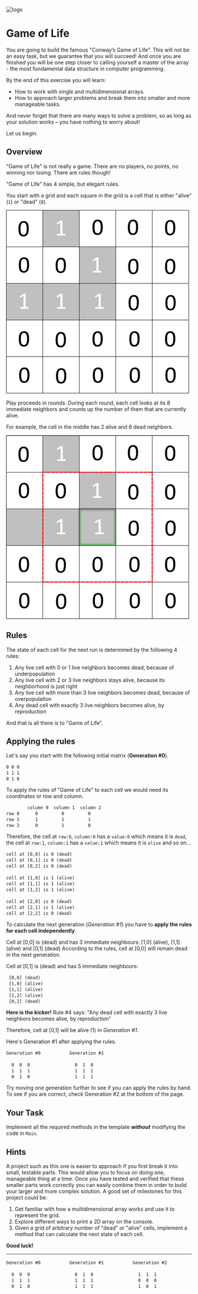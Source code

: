<img src="https://webassets.telerikacademy.com/images/default-source/logos/telerik-academy.svg" alt="logo" width="300px" style="margin-top: 20px;"/>

# Game of Life
You are going to build the famous "Conway’s Game of Life". This will not be an easy task, but we guarantee that you will succeed! And once you are finished you will be one step closer to calling yourself a master of the array - the most fundamental data structure in computer programming.

By the end of this exercise you will learn:
- How to work with single and multidimensional arrays.
- How to approach larger problems and break them into smaller and more manageable tasks.

And never forget that there are many ways to solve a problem, so as long as your solution works – you have nothing to worry about!

Let us begin.

## Overview
"Game of Life" is not really a game. There are no players, no points, no winning nor losing. There are rules though!

"Game of Life" has 4 simple, but elegant rules.

You start with a grid and each square in the grid is a cell that is either "alive" (`1`) or "dead" (`0`).

![](Images/img01.png)

Play proceeds in rounds. During each round, each cell looks at its 8 immediate neighbors and counts up the number of them that are currently alive. 

For example, the cell in the middle has 2 alive and 6 dead neighbors.

![](Images/img02.png)

## Rules

The state of each cell for the next run is determined by the following 4 rules:
1. Any live cell with 0 or 1 live neighbors becomes dead, because of underpopulation
1. Any live cell with 2 or 3 live neighbors stays alive, because its neighborhood is just right
1. Any live cell with more than 3 live neighbors becomes dead, because of overpopulation
1. Any dead cell with exactly 3 live neighbors becomes alive, by reproduction

And that is all there is to "Game of Life".  

## Applying the rules

Let's say you start with the following initial matrix (**Generation #0**).
```
0 0 0
1 1 1
0 1 0
```

To apply the rules of "Game of Life" to each cell we would need its coordinates or row and column.

```
        column 0  column 1  column 2
row 0      0         0         0
row 1      1         1         1
row 2      0         1         0
```
Therefore, the cell at `row:0`, `column:0` has a `value:0` which means it is `dead`, the cell at `row:1`, `column:1` has a `value:1` which means it is `alive` and so on... 

```
cell at [0,0] is 0 (dead)
cell at [0,1] is 0 (dead)
cell at [0,2] is 0 (dead)

cell at [1,0] is 1 (alive)
cell at [1,1] is 1 (alive)
cell at [1,2] is 1 (alive)

cell at [2,0] is 0 (dead)
cell at [2,1] is 1 (alive)
cell at [2,2] is 0 (dead)
```

To calculate the next generation (*Generation #1*) you have to **apply the rules for each cell independently**.

Cell at [0,0] is (dead) and has 3 immediate neighbours: [1,0] (alive), [1,1] (alive) and [0,1] (dead)
According to the rules, cell at [0,0] will remain dead in the next generation.

Cell at [0,1] is (dead) and has 5 immediate neighbours:
```
 [0,0] (dead)
 [1,0] (alive)
 [1,1] (alive)
 [1,2] (alive)
 [0,2] (dead)
```
**Here is the kicker!** Rule #4 says: "Any dead cell with exactly 3 live neighbors becomes alive, by reproduction"

Therefore, cell at [0,1] will be alive (1) in *Generation #1*.

Here's Generation #1 after applying the rules.

```
Generation #0           Generation #1
                       
  0  0  0                 0  1  0   
  1  1  1                 1  1  1   
  0  1  0                 1  1  1
```

Try moving one generation further to see if you can apply the rules by hand. To see if you are correct, check Generation #2 at the bottom of the page.

## Your Task
Implement all the required methods in the template ***without*** modifying the code in `Main`.

## Hints
A project such as this one is easier to approach if you first break it into small, testable parts. This would allow you to focus on doing one, manageable thing at a time. Once you have tested and verified that these smaller parts work correctly you can easily combine them in order to build your larger and more complex solution. 
A good set of milestones for this project could be:
1. Get familiar with how a multidimensional array works and use it to represent the grid.
1. Explore different ways to print a 2D array on the console.
1. Given a grid of arbitrary number of "dead" or "alive" cells, implement a method that can calculate the next state of each cell.

**Good luck!**

---

```
Generation #0           Generation #1           Generation #2

  0  0  0                 0  1  0                 1  1  1
  1  1  1                 1  1  1                 0  0  0
  0  1  0                 1  1  1                 1  0  1
```